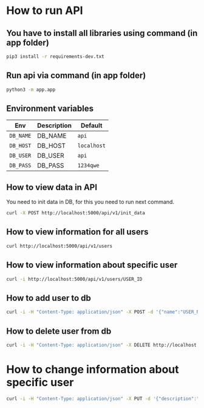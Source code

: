 # How to run API

## You have to install all libraries using command (in app folder)
```sh
pip3 install -r requirements-dev.txt 
```
## Run api via command (in app folder)
```sh
python3 -m app.app 
```
## Environment variables

| Env                 | Description                                | Default                                                            |
| ------------------- | ------------------------------------------ | ------------------------------------------------------------------ |
| `DB_NAME`           | DB_NAME                          | `api`                                                                 |
| `DB_HOST`         | DB_HOST                                 | `localhost`                                                                   |
| `DB_USER`         | DB_USER                                 | `api`                                                                   |
| `DB_PASS`         | DB_PASS                                 | `1234qwe`                                                                   |



## How to view data in API

You need to init data in DB, for this you need to run next command.  
```sh
curl -X POST http://localhost:5000/api/v1/init_data
```
## How to view information for all users
```sh
curl http://localhost:5000/api/v1/users
```
## How to view information about specific user
```sh
curl -i http://localhost:5000/api/v1/users/USER_ID
```
## How to add user to db
```sh
curl -i -H "Content-Type: application/json" -X POST -d '{"name":"USER_NAME", "last_name":"LAST_NAME", "description":"POSITION"}' http://localhost:5000/api/v1/users
```
## How to delete user from db
```sh
curl -i -H "Content-Type: application/json" -X DELETE http://localhost:5000/api/v1/users/USER_ID
```
# How to change information about specific user
```sh
curl -i -H "Content-Type: application/json" -X PUT -d '{"description":"new_position", "employee": true or false}' http://localhost:5000/api/v1/users/USER_ID
```
